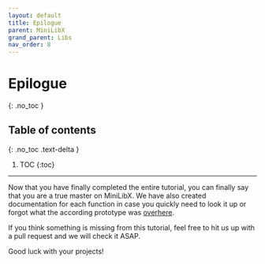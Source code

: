 ```yaml
---
layout: default
title: Epilogue
parent: MiniLibX
grand_parent: Libs
nav_order: 8
---
```


# Epilogue
{: .no_toc }

## Table of contents
{: .no_toc .text-delta }

1. TOC
{:toc}

---

Now that you have finally completed the entire tutorial, you can finally say
that you are a true master on MiniLibX. We have also created documentation for
each function in case you quickly need to look it up or forgot what the
according prototype was [overhere](./prototypes.html).
 
If you think something is missing from this tutorial, feel free to hit us up
with a pull request and we will check it ASAP.

Good luck with your projects!